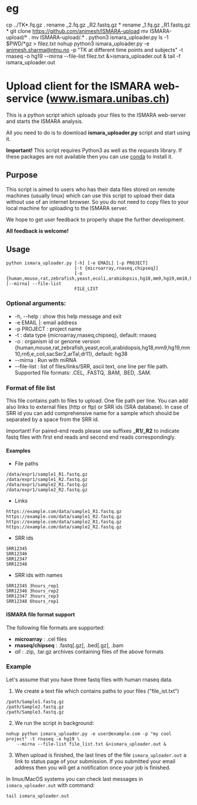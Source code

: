 # eg
cp ../TK*.fq.gz .
rename _2.fq.gz _R2.fastq.gz *
rename _1.fq.gz _R1.fastq.gz *
git clone https://github.com/animesh/ISMARA-upload
mv ISMARA-upload/* .
mv ISMARA-upload/.* .
python3 ismara_uploader.py
ls -1 $PWD/*gz > filez.txt
nohup python3 ismara_uploader.py -e animesh.sharma@ntnu.no -p "TK at different time points and subjects" -t rnaseq -o hg19 --mirna  --file-list filez.txt &>ismara_uploader.out &
tail -f ismara_uploader.out


# Upload client for the ISMARA web-service (www.ismara.unibas.ch)

This is a python script which uploads your files to the ISMARA
web-server and starts the ISMARA analysis.

All you need to do is to download **ismara_uploader.py** script and start using it.

**Important!** This script requires Python3 as well as the *requests* library. If these packages are not available then you can use <a href="https://conda.io">conda</a> to install it.

## Purpose

This script is aimed to users who has their data files stored on remote machines (usually linux) which can use this script to upload their data without use of an internet browser. So you do not need to copy files to your local machine for uploading to the ISMARA server.

We hope to get user feedback to properly shape the further development.

**All feedback is welcome!**

## Usage

```shell
python ismara_uploader.py [-h] [-e EMAIL] [-p PROJECT]
                          [-t {microarray,rnaseq,chipseq}]
                          [-o {human,mouse,rat,zebrafish,yeast,ecoli,arabidopsis,hg18,mm9,hg19,mm10,hg38,mm39,rn6,e_coli,sacSer2,arTal,dr11}] [--mirna] --file-list
                          FILE_LIST
```

### Optional arguments:

* -h, --help :  show this help message and exit
* -e EMAIL |: email address
* -p PROJECT : project name
* -t : data type {microarray,rnaseq,chipseq}, default: rnaseq
* -o : organism id or genome version  {human,mouse,rat,zebrafish,yeast,ecoli,arabidopsis,hg18,mm9,hg19,mm10,rn6,e_coli,sacSer2,arTal,dr11}, default: hg38
* --mirna : Run with miRNA
* --file-list : list of files/links/SRR, ascii text, one line per file path. Supported file formats: .CEL, .FASTQ, .BAM, .BED, .SAM.

### Format of file list
This file contains path to files to upload. One file path per line. You can add also links to external files (http or ftp) or SRR ids (SRA database). In case of SRR id you can add comprehensive name for a sample which should be separated by a space from the SRR id.

Important! For paired-end reads please use suffixes **_R1/_R2** to indicate fastq files with first end reads and second end reads correspondingly.

#### Examples

* File paths
```
/data/expr1/sample1_R1.fastq.gz
/data/expr1/sample1_R2.fastq.gz
/data/expr1/sample2_R1.fastq.gz
/data/expr1/sample2_R2.fastq.gz

```

* Links
```
https://example.com/data/sample1_R1.fastq.gz
https://example.com/data/sample1_R2.fastq.gz
https://example.com/data/sample2_R1.fastq.gz
https://example.com/data/sample2_R2.fastq.gz
```

* SRR ids
```
SRR12345
SRR12346
SRR12347
SRR12348
```

* SRR ids with names
```
SRR12345 3hours_rep1
SRR12346 3hours_rep2
SRR12347 3hours_rep3
SRR12348 6hours_rep1
```

#### ISMARA file format support
The following file formats are supported:
* **microarray** : .cel files
* **rnaseq/chipseq** : .fastq[.gz], .bed[.gz], .bam
* *all* : .zip, .tar.gz archives containing files of the above formats
 

### Example

Let's assume that you have three fastq files with human rnaseq data.
1. We create a text file which contains paths to your files ("file_ist.txt")
```
/path/Sample1.fastq.gz
/path/Sample2.fastq.gz
/path/Sample3.fastq.gz
```

2. We run the script in background:
```shell
nohup python ismara_uploader.py -e user@example.com -p "my cool project" -t rnaseq -o hg19 \
    --mirna --file-list file_list.txt &>ismara_uploader.out &
```

3. When upload is finished, the last lines of the file `ismara_uploader.out` a link to status page of your submission. If you submitted your email address then you will get a notification once your job is finished.

In linux/MacOS systems you can check last messages in `ismara_uploader.out` with command:
```shell
tail ismara_uploader.out
```

